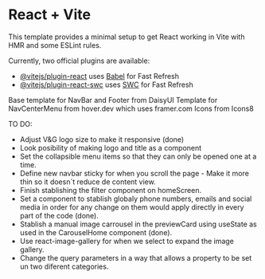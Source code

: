 # React + Vite

This template provides a minimal setup to get React working in Vite with HMR and some ESLint rules.

Currently, two official plugins are available:

- [@vitejs/plugin-react](https://github.com/vitejs/vite-plugin-react/blob/main/packages/plugin-react/README.md) uses [Babel](https://babeljs.io/) for Fast Refresh
- [@vitejs/plugin-react-swc](https://github.com/vitejs/vite-plugin-react-swc) uses [SWC](https://swc.rs/) for Fast Refresh

Base template for NavBar and Footer from DaisyUI
Template for NavCenterMenu from hover.dev which uses framer.com
Icons from Icons8

TO DO:
- Adjust V&G logo size to make it responsive (done)
- Look posibility of making logo and title as a component
- Set the collapsible menu items so that they can only be opened one at a time.
- Define new navbar sticky for when you scroll the page - Make it more thin so it doesn´t reduce de content view.
- Finish stablishing the filter component on homeScreen.
- Set a component to stablish globaly phone numbers, emails and social media in order for any change on them would apply directly in every part of the code (done).
- Stablish a manual image carrousel in the previewCard using useState as used in the CarouselHome component (done).
- Use react-image-gallery for when we select to expand the image gallery.
- Change the query parameters in a way that allows a property to be set un two diferent categories.



